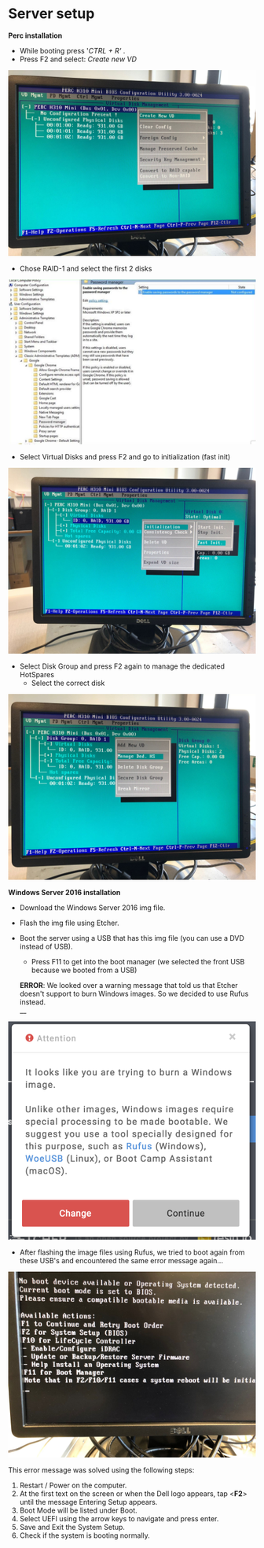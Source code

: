 # Server setup

**Perc installation**

* While booting press '_CTRL + R'_ .
* Press F2 and select: _Create new VD_

![](.gitbook/assets/image%20%289%29.png)

* Chose RAID-1 and select the first 2 disks

 

![](.gitbook/assets/image%20%2810%29.png)

* Select Virtual Disks and press F2 and go to initialization \(fast init\)

![](.gitbook/assets/image%20%283%29.png)

* Select Disk Group and press F2 again to manage the dedicated HotSpares
  * Select the correct disk

![](.gitbook/assets/image%20%2811%29.png)

**Windows Server 2016 installation**

* Download the Windows Server 2016 img file.
* Flash the img file using Etcher.
* Boot the server using a USB that has this img file \(you can use a DVD instead of USB\).

  * Press F11 to get into the boot manager \(we selected the front USB because we booted from a USB\)

  **ERROR**: We looked over a warning message that told us that Etcher doesn't support to burn Windows images. So we decided to use Rufus instead.  
   __

![Warning message Etcher](.gitbook/assets/image%20%286%29.png)

* After flashing the image files using Rufus, we tried to boot again from these USB's and encountered the same error message again...

![](.gitbook/assets/image%20%288%29.png)

This error message was solved using the following steps:

1. Restart / Power on the computer.
2. At the first text on the screen or when the Dell logo appears, tap &lt;**F2**&gt; until the message Entering Setup appears.
3. Boot Mode will be listed under Boot.
4. Select UEFI using the arrow keys to navigate and press enter.
5. Save and Exit the System Setup.
6. Check if the system is booting normally.

